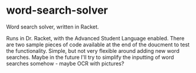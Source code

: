 # word-search-solver
Word search solver, written in Racket.

Runs in Dr. Racket, with the Advanced Student Language enabled. There are two sample pieces of code available at the end of the doucment to test the functionality. Simple, but not very flexible around adding new word searches. Maybe in the future I'll try to simplify the inputting of word searches somehow - maybe OCR with pictures?
